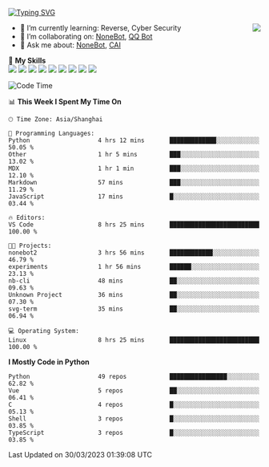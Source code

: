 [![Typing SVG](https://readme-typing-svg.herokuapp.com?size=25&duration=2500&color=8C43EA&vCenter=true&width=200&height=40&lines=Hi+there+%F0%9F%91%8B%F0%9F%8F%BB;I'm+yanyongyu)](https://git.io/typing-svg)

<a href="#">
  <img align="right" src="https://github-readme-stats.vercel.app/api?username=yanyongyu&count_private=true&show_icons=true&bg_color=15,f2f7fd,E0EAFC" />
</a>

- 🌱 I’m currently learning: Reverse, Cyber Security
- 👯 I’m collaborating on: [NoneBot](https://github.com/nonebot), [QQ Bot](https://github.com/Mrs4s/go-cqhttp)
- 💬 Ask me about: [NoneBot](https://github.com/nonebot), [CAI](https://github.com/cscs181/CAI)

🌟 **My Skills**  
![](https://img.shields.io/badge/-Python-3e74a2?style=flat-square&logo=Python&logoColor=fff)
![](https://img.shields.io/badge/-Node.js-339933?style=flat-square&logo=Node.js&logoColor=fff)
![](https://img.shields.io/badge/-Vue-4fc08d?style=flat-square&logo=Vue.js&logoColor=fff)
![](https://img.shields.io/badge/-React-2d98ce?style=flat-square&logo=React&logoColor=fff)
![](https://img.shields.io/badge/-Docker-2496ED?style=flat-square&logo=Docker&logoColor=fff)
![](https://img.shields.io/badge/-Linux-000000?style=flat-square&logo=Linux&logoColor=fff)
![](https://img.shields.io/badge/-MySQL-4479A1?style=flat-square&logo=MySQL&logoColor=fff)
![](https://img.shields.io/badge/-Redis-DC382D?style=flat-square&logo=Redis&logoColor=fff)
![](https://img.shields.io/badge/-MongoDB-47A248?style=flat-square&logo=MongoDB&logoColor=fff)

<!--START_SECTION:waka-->
![Code Time](http://img.shields.io/badge/Code%20Time-3%2C906%20hrs%2041%20mins-blue)

📊 **This Week I Spent My Time On** 

```text
🕑︎ Time Zone: Asia/Shanghai

💬 Programming Languages: 
Python                   4 hrs 12 mins       █████████████░░░░░░░░░░░░   50.05 % 
Other                    1 hr 5 mins         ███░░░░░░░░░░░░░░░░░░░░░░   13.02 % 
MDX                      1 hr 1 min          ███░░░░░░░░░░░░░░░░░░░░░░   12.10 % 
Markdown                 57 mins             ███░░░░░░░░░░░░░░░░░░░░░░   11.29 % 
JavaScript               17 mins             █░░░░░░░░░░░░░░░░░░░░░░░░   03.44 % 

🔥 Editors: 
VS Code                  8 hrs 25 mins       █████████████████████████   100.00 % 

🐱‍💻 Projects: 
nonebot2                 3 hrs 56 mins       ████████████░░░░░░░░░░░░░   46.79 % 
experiments              1 hr 56 mins        ██████░░░░░░░░░░░░░░░░░░░   23.13 % 
nb-cli                   48 mins             ██░░░░░░░░░░░░░░░░░░░░░░░   09.63 % 
Unknown Project          36 mins             ██░░░░░░░░░░░░░░░░░░░░░░░   07.30 % 
svg-term                 35 mins             ██░░░░░░░░░░░░░░░░░░░░░░░   06.94 % 

💻 Operating System: 
Linux                    8 hrs 25 mins       █████████████████████████   100.00 % 
```

**I Mostly Code in Python** 

```text
Python                   49 repos            ████████████████░░░░░░░░░   62.82 % 
Vue                      5 repos             ██░░░░░░░░░░░░░░░░░░░░░░░   06.41 % 
C                        4 repos             █░░░░░░░░░░░░░░░░░░░░░░░░   05.13 % 
Shell                    3 repos             █░░░░░░░░░░░░░░░░░░░░░░░░   03.85 % 
TypeScript               3 repos             █░░░░░░░░░░░░░░░░░░░░░░░░   03.85 % 
```




 Last Updated on 30/03/2023 01:39:08 UTC
<!--END_SECTION:waka-->
